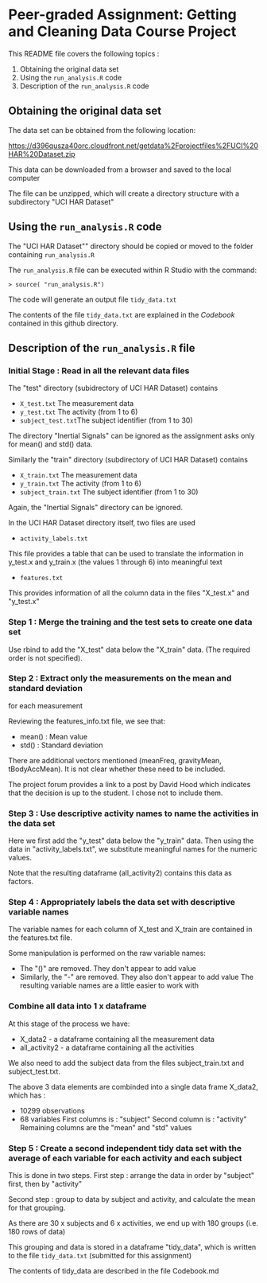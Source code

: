 # Peer-graded Assignment: Getting and Cleaning Data Course Project

This README file covers the following topics :

1.  Obtaining the original data set
2.  Using the `run_analysis.R` code
3.  Description of the `run_analysis.R` code

## Obtaining the original data set

The data set can be obtained from the following location:

https://d396qusza40orc.cloudfront.net/getdata%2Fprojectfiles%2FUCI%20HAR%20Dataset.zip

This data can be downloaded from a browser and saved to the local computer

The file can be unzipped, which will create a directory structure with a
subdirectory "UCI HAR Dataset"

## Using the `run_analysis.R` code

The "UCI HAR Dataset"" directory should be copied or moved
to the folder containing `run_analysis.R`

The `run_analysis.R` file can be executed within R Studio with the command:

```{r}
> source( "run_analysis.R")
```

The code will generate an output file `tidy_data.txt`

The contents of the file `tidy_data.txt` are explained in the *Codebook* contained
in this github directory.

## Description of the `run_analysis.R` file

### Initial Stage : Read in all the relevant data files

The "test" directory (subidrectory of UCI HAR Dataset) contains

* `X_test.txt` The measurement data
* `y_test.txt` The activity (from 1 to 6)
* `subject_test.txt`The subject identifier (from 1 to 30)

The directory "Inertial Signals" can be ignored as the assignment asks only for
mean() and std() data.

Similarly the "train" directory (subdirectory of UCI HAR Dataset) contains

* `X_train.txt` The measurement data
* `y_train.txt` The activity (from 1 to 6)
* `subject_train.txt` The subject identifier (from 1 to 30)

Again, the "Inertial Signals" directory can be ignored.

In the UCI HAR Dataset directory itself, two files are used

* `activity_labels.txt`

This file provides a table that can be used to translate the information in
y_test.x and y_train.x (the values 1 through 6) into meaningful text

* `features.txt`

This provides information of all the column data in the files "X_test.x"
and "y_test.x"

### Step 1 : Merge the training and the test sets to create one data set

Use rbind to add the "X_test" data below the "X_train" data.
(The required order is not specified).

### Step 2 : Extract only the measurements on the mean and standard deviation
for each measurement

Reviewing the features_info.txt file, we see that:

* mean() : Mean value
* std() : Standard deviation

There are additional vectors mentioned (meanFreq, gravityMean, tBodyAccMean).
It is not clear whether these need to be included.

The project forum provides a link to a post by David Hood which indicates that the decision is up to the
student.  I chose not to include them.

### Step 3 : Use descriptive activity names to name the activities in the data set

Here we first add the "y_test" data below the "y_train" data.
Then using the data in "activity_labels.txt", we substitute meaningful names
for the numeric values.

Note that the resulting dataframe (all_activity2) 
contains this data as factors.

### Step 4 : Appropriately labels the data set with descriptive variable names

The variable names for each column of X_test and X_train are contained in the
features.txt file.

Some manipulation is performed on the raw variable names:
* The "()" are removed.  They don't appear to add value
* Similarly, the "-" are removed.  They also don't appear to add value
The resulting variable names are a little easier to work with

### Combine all data into 1 x dataframe
At this stage of the process we have:

* X_data2 - a dataframe containing all the measurement data
* all_activity2 - a dataframe containing all the activities

We also need to add the subject data from the files subject_train.txt and
subject_test.txt.

The above 3 data elements are combinded into a single data frame
X_data2, which has :
* 10299 observations
* 68 variables
First columns is : "subject"
Second column is : "activity"
Remaining columns are the "mean" and "std" values

### Step 5 : Create a second independent tidy data set with the average of each variable for each activity and each subject

This is done in two steps.
First step : arrange the data in order by "subject" first, then by "activity"

Second step : group to data by subject and activity, and calculate the mean for 
that grouping.

As there are 30 x subjects and 6 x activities, we end up with 180 groups
(i.e. 180 rows of data)

This grouping and data is stored in a dataframe "tidy_data", which is written
to the file `tidy_data.txt` (submitted for this assignment)

The contents of tidy_data are described in the file Codebook.md














